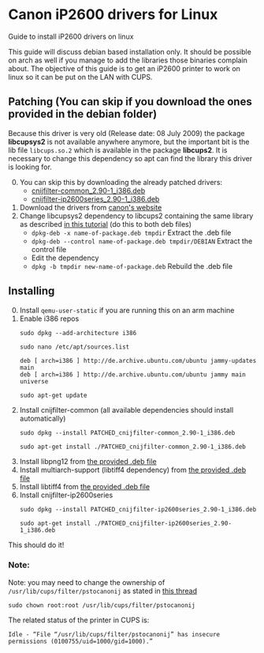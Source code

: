 # Canon iP2600 drivers for Linux
Guide to install iP2600 drivers on linux

This guide will discuss debian based installation only. It should be possible on arch as well if you manage to add the libraries those binaries complain about.
The objective of this guide is to get an iP2600 printer to work on linux so it can be put on the LAN with CUPS.

## Patching (You can skip if you download the ones provided in the debian folder)
Because this driver is very old (Release date: 08 July 2009) the package **libcupsys2** is not available anywhere anymore, but the important bit is the lib file ```libcups.so.2``` which is available in the package **libcups2**. It is necessary to change this dependency so apt can find the library this driver is looking for. 

0. You can skip this by downloading the already patched drivers: 
    - [cnijfilter-common_2.90-1_i386.deb](https://github.com/Gamesmes90/canon-ip2600_drivers/raw/main/debian/PATCHED_cnijfilter-common_2.90-1_i386.deb)
    - [cnijfilter-ip2600series_2.90-1_i386.deb](https://github.com/Gamesmes90/canon-ip2600_drivers/raw/main/debian/PATCHED_cnijfilter-ip2600series_2.90-1_i386.deb)
1. Download the drivers from [canon's website](https://www.canon-europe.com/support/consumer_products/products/printers/inkjet/pixma_ip_series/pixma_ip2600.html?type=drivers&language=en&os=linux%20(32-bit))
2. Change libcupsys2 dependency to libcups2 containing the same library as described [in this tutorial](https://forums.linuxmint.com/viewtopic.php?t=35136) (do this to both deb files)
    - ```dpkg-deb -x name-of-package.deb tmpdir``` Extract the .deb file
    - ```dpkg-deb --control name-of-package.deb tmpdir/DEBIAN``` Extract the control file
    - Edit the dependency
    - ```dpkg -b tmpdir new-name-of-package.deb``` Rebuild the .deb file
    
## Installing
0. Install ```qemu-user-static``` if you are running this on an arm machine
1. Enable i386 repos
    ```
    sudo dpkg --add-architecture i386
    ```
    ```
    sudo nano /etc/apt/sources.list
    ```
    ```
    deb [ arch=i386 ] http://de.archive.ubuntu.com/ubuntu jammy-updates main
    deb [ arch=i386 ] http://de.archive.ubuntu.com/ubuntu jammy main universe
    ```
    ```
    sudo apt-get update
    ```
2. Install cnijfilter-common (all available dependencies should install automatically)
    ```
    sudo dpkg --install PATCHED_cnijfilter-common_2.90-1_i386.deb
    ```
    ```
    sudo apt-get install ./PATCHED_cnijfilter-common_2.90-1_i386.deb
    ```
3. Install libpng12 from [the provided .deb file](https://github.com/Gamesmes90/canon-ip2600_drivers/raw/main/debian/libpng12-0_1.2.8rel-5.1ubuntu0.3_i386.deb)
4. Install multiarch-support (libtiff4 dependency) from [the provided .deb file](https://github.com/Gamesmes90/canon-ip2600_drivers/raw/main/debian/multiarch-support_2.27-3ubuntu1.5_i386.deb)
5. Install libtiff4 from [the provided .deb file](https://github.com/Gamesmes90/canon-ip2600_drivers/raw/main/debian/libtiff4_3.9.5-2ubuntu1_i386.deb)
6. Install cnijfilter-ip2600series
    ```
    sudo dpkg --install PATCHED_cnijfilter-ip2600series_2.90-1_i386.deb
    ```
    ```
    sudo apt-get install ./PATCHED_cnijfilter-ip2600series_2.90-1_i386.deb
    ```
    
This should do it!

### Note:
Note: you may need to change the ownership of ```/usr/lib/cups/filter/pstocanonij``` as stated in [this thread](https://forum.manjaro.org/t/insecure-permissions-error-printing-to-ricoh/27268)
```
sudo chown root:root /usr/lib/cups/filter/pstocanonij
```
The related status of the printer in CUPS is:
```
Idle - “File “/usr/lib/cups/filter/pstocanonij” has insecure permissions (0100755/uid=1000/gid=1000).”
```
